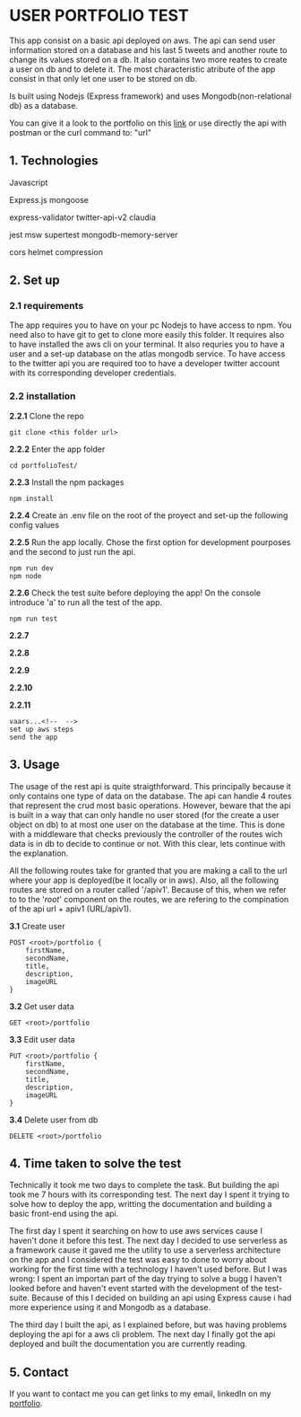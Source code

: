 #  USER PORTFOLIO TEST
This app consist on a basic api deployed on aws. The api can send user information stored on a database and his last 5 tweets and another route to change its values stored on a db. It also contains two more reates to create a user on db and to delete it. The most characteristic atribute of the app consist in that only let one user to be stored on db.

Is built using Nodejs (Express framework) and uses Mongodb(non-relational db) as a database.

You can give it a look to the portfolio on this [link](/) or use directly the api with postman or the curl command to: "url"

## 1. Technologies
Javascript

Express.js
mongoose

express-validator
twitter-api-v2
claudia

jest
msw
supertest
mongodb-memory-server

cors
helmet
compression

## 2. Set up
### 2.1 requirements
The app requires you to have on your pc Nodejs to have access to npm. You need also to have git to get to clone more easily this folder. It requires also to have installed the aws cli on your terminal. It also requries you to have a user and a set-up database on the atlas mongodb service. To have access to the twitter api you are required too to have a developer twitter account with its corresponding developer credentials.
### 2.2 installation

**2.2.1** Clone the repo

    git clone <this folder url>
    
**2.2.2** Enter the app folder

    cd portfolioTest/

**2.2.3** Install the npm packages

    npm install

**2.2.4** Create an .env file on the root of the proyect and set-up the following config values

**2.2.5** Run the app locally. Chose the first option for development pourposes and the second to just run the api.

    npm run dev
    npm node

**2.2.6** Check the test suite before deploying the app! On the console introduce 'a' to run all the test of the app.

    npm run test

**2.2.7** 

**2.2.8**

**2.2.9**

**2.2.10**

**2.2.11**

    vaars...<!--  -->
    set up aws steps
    send the app

## 3. Usage
The usage of the rest api is quite straigthforward. This principally because it only contains one type of data on the database. The api can handle 4 routes that represent the crud most basic operations. However, beware that the api is built in a way that can only handle no user stored (for the create a user object on db) to at most one user on the database at the time. This is done with a middleware that checks previously the controller of the routes wich data is in db to decide to continue or not. With this clear, lets continue with the explanation.

All the following routes take for granted that you are making a call to the url where your app is deployed(be it locally or in aws). Also, all the following routes are stored on a router called '/apiv1'. Because of this, when we refer to to the '*root*' component on the routes, we are refering to the compination of the api url + apiv1 (URL/apiv1).

**3.1** Create user

    POST <root>/portfolio {
        firstName,
        secondName,
        title,
        description,
        imageURL
    }

**3.2** Get user data

    GET <root>/portfolio 

**3.3** Edit user data

    PUT <root>/portfolio {
        firstName,
        secondName,
        title,
        description,
        imageURL
    }

**3.4** Delete user from db

    DELETE <root>/portfolio 



## 4. Time taken to solve the test 
Technically it took me two days to complete the task. But building the api took me 7 hours with its corresponding test. The next day I spent it trying to solve how to deploy the app, writting the documentation and building a basic front-end using the api.

The first day I spent it searching on how to use aws services cause I haven't done it before this test. The next day I decided to use serverless as a framework cause it gaved me the utility to use a serverless architecture on the app and I considered the test was easy to done to worry about working for the first time with a technology I haven't used before. But I was wrong: I spent an importan part of the day trying to solve a bugg I haven't looked before and haven't event started with the development of the test-suite. Because of this I decided on building an api using Express cause i had more experience using it and Mongodb as a database.

The third day I built the api, as I explained before, but was having problems deploying the api for a aws cli problem. The next day I finally got the api deployed and built the documentation you are currently reading.
## 5. Contact
If you want to contact me you can get links to my email, linkedIn on my [portfolio](www.mateodiazdev.com).